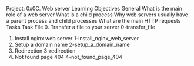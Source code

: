 Project: 0x0C. Web server
Learning Objectives
General
What is the main role of a web server
What is a child process
Why web servers usually have a parent process and child processes
What are the main HTTP requests
Tasks
Task	File
0. Transfer a file to your server	0-transfer_file
1. Install nginx web server	1-install_nginx_web_server
2. Setup a domain name	2-setup_a_domain_name
3. Redirection	3-redirection
4. Not found page 404	4-not_found_page_404
